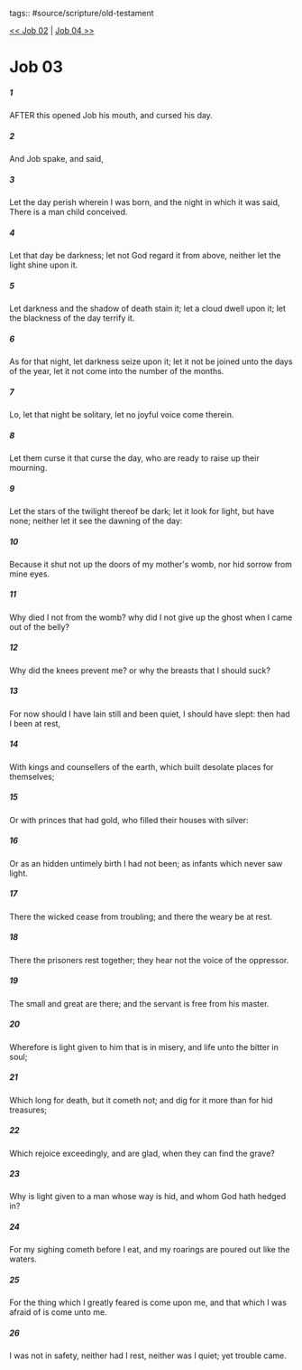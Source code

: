 tags:: #source/scripture/old-testament

[<< Job 02](source/scripture/old-testament/18_Job/Job_02.md) | [Job 04 >>](source/scripture/old-testament/18_Job/Job_04.md)

# Job 03

##### 1

AFTER this opened Job his mouth, and cursed his day.

##### 2

And Job spake, and said,

##### 3

Let the day perish wherein I was born, and the night in which it was said, There is a man child conceived.

##### 4

Let that day be darkness; let not God regard it from above, neither let the light shine upon it.

##### 5

Let darkness and the shadow of death stain it; let a cloud dwell upon it; let the blackness of the day terrify it.

##### 6

As for that night, let darkness seize upon it; let it not be joined unto the days of the year, let it not come into the number of the months.

##### 7

Lo, let that night be solitary, let no joyful voice come therein.

##### 8

Let them curse it that curse the day, who are ready to raise up their mourning.

##### 9

Let the stars of the twilight thereof be dark; let it look for light, but have none; neither let it see the dawning of the day:

##### 10

Because it shut not up the doors of my mother's womb, nor hid sorrow from mine eyes.

##### 11

Why died I not from the womb? why did I not give up the ghost when I came out of the belly?

##### 12

Why did the knees prevent me? or why the breasts that I should suck?

##### 13

For now should I have lain still and been quiet, I should have slept: then had I been at rest,

##### 14

With kings and counsellers of the earth, which built desolate places for themselves;

##### 15

Or with princes that had gold, who filled their houses with silver:

##### 16

Or as an hidden untimely birth I had not been; as infants which never saw light.

##### 17

There the wicked cease from troubling; and there the weary be at rest.

##### 18

There the prisoners rest together; they hear not the voice of the oppressor.

##### 19

The small and great are there; and the servant is free from his master.

##### 20

Wherefore is light given to him that is in misery, and life unto the bitter in soul;

##### 21

Which long for death, but it cometh not; and dig for it more than for hid treasures;

##### 22

Which rejoice exceedingly, and are glad, when they can find the grave?

##### 23

Why is light given to a man whose way is hid, and whom God hath hedged in?

##### 24

For my sighing cometh before I eat, and my roarings are poured out like the waters.

##### 25

For the thing which I greatly feared is come upon me, and that which I was afraid of is come unto me.

##### 26

I was not in safety, neither had I rest, neither was I quiet; yet trouble came.
